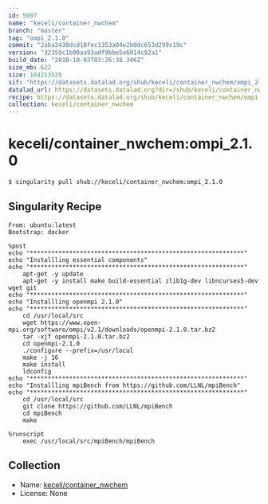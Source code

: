 ```yaml
---
id: 5097
name: "keceli/container_nwchem"
branch: "master"
tag: "ompi_2.1.0"
commit: "2aba2430dcd10fec1353a04e2b0dc653d299c19c"
version: "32359c1b00aa93adf9bbe5a6014c92a1"
build_date: "2018-10-03T03:26:38.346Z"
size_mb: 622
size: 184213535
sif: "https://datasets.datalad.org/shub/keceli/container_nwchem/ompi_2.1.0/2018-10-03-2aba2430-32359c1b/32359c1b00aa93adf9bbe5a6014c92a1.simg"
datalad_url: https://datasets.datalad.org?dir=/shub/keceli/container_nwchem/ompi_2.1.0/2018-10-03-2aba2430-32359c1b/
recipe: https://datasets.datalad.org/shub/keceli/container_nwchem/ompi_2.1.0/2018-10-03-2aba2430-32359c1b/Singularity
collection: keceli/container_nwchem
---
```


# keceli/container_nwchem:ompi_2.1.0

```bash
$ singularity pull shub://keceli/container_nwchem:ompi_2.1.0
```

## Singularity Recipe

```singularity
From: ubuntu:latest
Bootstrap: docker

%post
echo "************************************************************"
echo "Installling essential components"
echo "************************************************************" 
	apt-get -y update
	apt-get -y install make build-essential zlib1g-dev libncurses5-dev wget git
echo "************************************************************"
echo "Installling openmpi 2.1.0"
echo "************************************************************"    
	cd /usr/local/src 
	wget https://www.open-mpi.org/software/ompi/v2.1/downloads/openmpi-2.1.0.tar.bz2
	tar -xjf openmpi-2.1.0.tar.bz2
	cd openmpi-2.1.0  
	./configure --prefix=/usr/local
	make -j 16
	make install
	ldconfig
echo "************************************************************"
echo "Installling mpiBench from https://github.com/LLNL/mpiBench"
echo "************************************************************"
	cd /usr/local/src
	git clone https://github.com/LLNL/mpiBench
	cd mpiBench
	make
	
%runscript
	exec /usr/local/src/mpiBench/mpiBench
```

## Collection

 - Name: [keceli/container_nwchem](https://github.com/keceli/container_nwchem)
 - License: None

